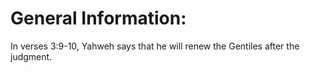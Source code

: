 # General Information:

In verses 3:9-10, Yahweh says that he will renew the Gentiles after the judgment.
